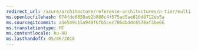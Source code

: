 ```yaml
---
redirect_url: /azure/architecture/reference-architectures/n-tier/multi-region-sql-server
ms.openlocfilehash: 674fde6850ad2b888c4f575ad5ae816d0712ee5a
ms.sourcegitcommit: a5e549c15a948f6fb5cec786dbddc8578af3be66
ms.translationtype: MT
ms.contentlocale: hu-HU
ms.lasthandoff: 05/06/2018
---
```

